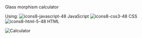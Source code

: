 Glass morphism calculator 

Using: 
![icons8-javascript-48](https://user-images.githubusercontent.com/25865551/157659755-663ab489-51ca-466b-be03-68d442d41d43.png)  JavaScript
![icons8-css3-48](https://user-images.githubusercontent.com/25865551/157659753-0426f8be-b0cf-4edb-80e2-ca67fa260238.png)  CSS
![icons8-html-5-48](https://user-images.githubusercontent.com/25865551/157659754-4fc1b643-9b91-4558-a2ca-0798f539f599.png)  HTML 


![Calculator](https://user-images.githubusercontent.com/25865551/157658950-c2b7bf16-da0a-46e3-b172-1bfc568ac735.png)
